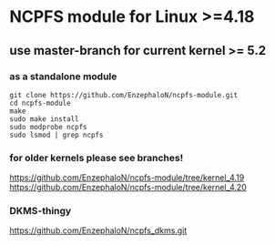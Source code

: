 # NCPFS module for Linux >=4.18 #
## use master-branch for current kernel >= 5.2 ##
### as a standalone module ###

    git clone https://github.com/EnzephaloN/ncpfs-module.git
    cd ncpfs-module
    make
    sudo make install
    sudo modprobe ncpfs
    sudo lsmod | grep ncpfs

### for older kernels please see branches! ###
https://github.com/EnzephaloN/ncpfs-module/tree/kernel_4.19
https://github.com/EnzephaloN/ncpfs-module/tree/kernel_4.20

### DKMS-thingy ###

https://github.com/EnzephaloN/ncpfs_dkms.git

